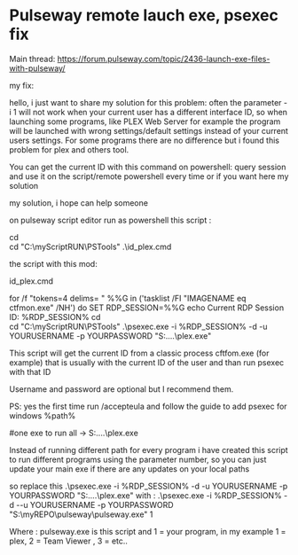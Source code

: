# Pulseway remote lauch exe, psexec fix #
Main thread: https://forum.pulseway.com/topic/2436-launch-exe-files-with-pulseway/

my fix:

hello, i just want to share my solution for this problem: often the parameter -i 1 will not work when your current user has a different interface ID, so when launching some programs, like PLEX Web Server for example the program will be launched with wrong settings/default settings instead of your current users settings. For some programs there are no difference but i found this problem for plex and others tool.

You can get the current ID with this command on powershell: query session and use it on the script/remote powershell every time or if you want here my solution

my solution, i hope can help someone

on pulseway script editor run as powershell this script :

cd\
cd "C:\myScriptRUN\PSTools"
.\id_plex.cmd


the script with this mod:

id_plex.cmd

for /f "tokens=4 delims= " %%G in ('tasklist /FI "IMAGENAME eq ctfmon.exe" /NH') do SET RDP_SESSION=%%G
echo Current RDP Session ID: %RDP_SESSION%
cd\
cd "C:\myScriptRUN\PSTools"
.\psexec.exe -i %RDP_SESSION% -d -u YOURUSERNAME -p YOURPASSWORD "S:\....\plex.exe"


This script will get the current ID from a classic process cftfom.exe (for example) that is usually with the current ID of the user and than run psexec with that ID

Username and password are optional but I recommend them.

PS: yes the first time run /accepteula and follow the guide to add psexec for windows %path%


#one exe to run all -> S:\....\plex.exe

Instead of running different path for every program i have created this script to run different programs using the parameter number, so you can just update your main exe if there are any updates on your local paths

so replace this 
.\psexec.exe -i %RDP_SESSION% -d -u YOURUSERNAME -p YOURPASSWORD "S:\....\plex.exe"
with :
.\psexec.exe -i %RDP_SESSION% -d --u YOURUSERNAME -p YOURPASSWORD "S:\myREPO\pulseway\pulseway.exe" 1

Where :
pulseway.exe is this script 
and 
1 = your program, 
in my example 1 = plex, 2 = Team Viewer , 3 = etc..











